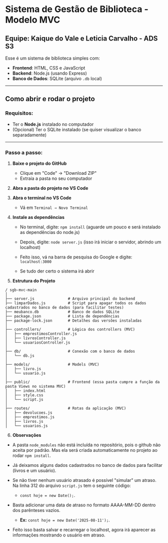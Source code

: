 # Sistema de Gestão de Biblioteca - Modelo MVC

## Equipe: Kaique do Vale e Leticia Carvalho - ADS S3

Esse é um sistema de biblioteca simples com:

- **Frontend**: HTML, CSS e JavaScript
- **Backend**: Node.js (usando Express)
- **Banco de Dados**: SQLite (arquivo `.db` local)

---

## Como abrir e rodar o projeto

### Requisitos:
- Ter o **Node.js** instalado no computador
- (Opcional) Ter o SQLite instalado (se quiser visualizar o banco separadamente)

---

### Passo a passo:

1. **Baixe o projeto do GitHub**

   - Clique em "Code" → "Download ZIP"
   - Extraia a pasta no seu computador

2. **Abra a pasta do projeto no VS Code**

3. **Abra o terminal no VS Code**
   - Vá em `Terminal → Novo Terminal`

4. **Instale as dependências**

   - No terminal, digite: `npm install` (aguarde um pouco e será instalado as dependências do node.js)

   - Depois, digite: `node server.js` (isso irá iniciar o servidor, abrindo um localhost)

   - Feito isso, vá na barra de pesquisa do Google e digite: `localhost:3000`

   - Se tudo der certo o sistema irá abrir

5. **Estrutura do Projeto**

```
/ sgb-mvc-main
│
├── server.js               # Arquivo principal do backend
├── limparDados.js          # Script para apagar todos os dados cadastrados no banco de dados (para facilitar testes)
├── meubanco.db             # Banco de dados SQLite
├── package.json            # Lista de dependências
├── package-lock.json       # Detalhes das versões instaladas
│
├── controllers/            # Lógica dos controllers (MVC)
│   ├── emprestimosController.js
│   ├── livrosController.js
│   └── usuariosController.js
│
├── db/                     # Conexão com o banco de dados
│   └── db.js
│
├── models/                 # Models (MVC)
│   ├── livro.js
│   └── usuario.js
│
├── public/                 # Frontend (essa pasta cumpre a função da pasta Views no sistema MVC)
│   ├── index.html
│   ├── style.css
│   └── script.js
│
├── routes/                 # Rotas da aplicação (MVC)
│   ├── devolucoes.js
│   ├── emprestimos.js
│   ├── livros.js
│   └── usuarios.js
```

  6. **Observações**
- A pasta `node_modules` não está incluída no repositório, pois o github não aceita por padrão. Mas ela será criada automaticamente no projeto ao rodar `npm install`.

- Já deixamos alguns dados cadastrados no banco de dados para facilitar (livros e um usuário).
  
- Se não tiver nenhum usuário atrasado é possível "simular" um atraso. Na linha 312 do arquivo `script.js` tem o seguinte código:
  
  - `const hoje = new Date();`.
    
- Basta adicionar uma data de atraso no formato AAAA-MM-DD dentro dos parênteses vazios.
  
  - **Ex:** `const hoje = new Date('2025-08-11');`.
   
- Feito isso basta salvar e recarregar o localhost, agora irá aparecer as informações mostrando o usuário em atraso.
